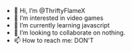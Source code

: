 - 👋 Hi, I’m @ThriftyFlameX
- 👀 I’m interested in video games
- 🌱 I’m currently learning javascript
- 💞️ I’m looking to collaborate on nothing.
- 📫 How to reach me: DON'T

<!---
ThriftyFlameX/ThriftyFlameX is a ✨ special ✨ repository because its `README.md` (this file) appears on your GitHub profile.
You can click the Preview link to take a look at your changes.
--->

